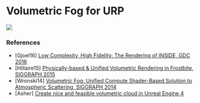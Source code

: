 # Volumetric Fog for URP

![](Documentation~/GroundFog.gif)

### References
* [Gjoel16] [Low Complexity, High Fidelity: The Rendering of INSIDE, GDC 2016](Gjoel_Svendsen_Rendering_of_Inside.pdf)
* [Hillaire15] [Physically-based & Unified Volumetric Rendering in Frostbite, SIGGRAPH 2015](https://www.ea.com/frostbite/news/physically-based-unified-volumetric-rendering-in-frostbite)
* [Wronski14] [Volumetric Fog: Unified Compute Shader-Based Solution to Atmospheric Scattering, SIGGRAPH 2014](http://advances.realtimerendering.com/s2014/wronski/bwronski_volumetric_fog_siggraph2014.pdf)
* [Asher] [Create nice and feasible volumetric cloud in Unreal Engine 4](http://asher.gg/?p=2600)
